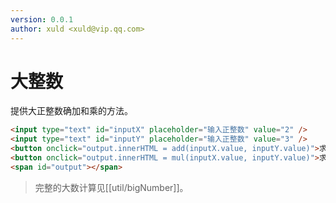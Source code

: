 ```yaml
---
version: 0.0.1
author: xuld <xuld@vip.qq.com>
---
```

# 大整数
提供大正整数确加和乘的方法。

```html demo hide doc
<input type="text" id="inputX" placeholder="输入正整数" value="2" />
<input type="text" id="inputY" placeholder="输入正整数" value="3" />
<button onclick="output.innerHTML = add(inputX.value, inputY.value)">求和</button>
<button onclick="output.innerHTML = mul(inputX.value, inputY.value)">求积</button>
<span id="output"></span>
```

> 完整的大数计算见[[util/bigNumber]]。